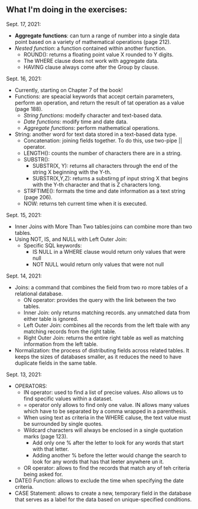 ## What I'm doing in the exercises:

Sept. 17, 2021:
- **Aggregate functions**: can turn a range of number into a single data point based on a variety of mathematical operations (page 212). 
- *Nested function*: a function contained within another function. 
  - ROUND(): returns a floating point value X rounded to Y digits.
  - The WHERE clause does not work with aggregate data.
  - HAVING clause always come after the Group by clause.

Sept. 16, 2021:
- Currently, starting on Chapter 7 of the book!
- Functions: are speacial keywords that accept certain parameters, perform an operation, and return the result of tat operation as a value (page 188).
  - *String functions*: modeify character and text-based data.
  - *Date functions*: modify time and date data.
  - *Aggregate functions*: perform mathematical operations.   
- String: another word for text data stored in a text-based data type. 
  - Concatenation: joining fields together. To do this, use two-pipe || operator. 
  - LENGTH(): counts the number of characters there are in a string.
  - SUBSTR():  
    - SUBSTR(X, Y): returns all characters through the end of the string X beginning with the Y-th.
    - SUBSTR(X,Y,Z): returns a substirng pf input string X that begins with the Y-th character and that is Z characters long.  
  - STRFTIME(): formats the time and date information as a text string (page 206). 
  - NOW: returns teh current time when it is executed. 


Sept. 15, 2021:
- Inner Joins with More Than Two tables:joins can combine more than two tables. 
- Using NOT, IS, and NULL with Left Outer Join: 
  - Specific SQL keywords: 
    - IS NULL in a WHERE clause would return only values that were null
    - NOT NULL would return only values that were not null  

Sept. 14, 2021:
- Joins: a command that combines the field from two ro more tables of a relational database. 
  - ON operator: provides the query with the link between the two tables. 
  - Inner Join: only returns matching records. any unmatched data from either table is ignored. 
  - Left Outer Join: combines all the records from the left tbale with any matching records from the right table.
  - Right Outer Join: returns the entire right table as well as matching information from the left table. 
- Normalization: the process of distributing fields across related tables. It keeps the sizes of databases smaller, as it reduces the need to have duplicate fields in the same table. 

Sept. 13, 2021:
- OPERATORS:
  - IN operator: used to find a list of precise values. Also allows us to find specific values within a dataset.
  - = operator only allows to find only one value. IN allows many values which have to be separated by a comma wrapped in a parenthesis.
  - When using text as criteria in the WHERE caluse, the text value must be surrounded by single quotes.
  - Wildcard characters will always be enclosed in a single quotation marks (page 123). 
    - Add only one % after the letter to look for any words that start with that letter.
    - Adding another % before the letter would change the search to look for any words that has that leeter anywhere un it. 
  - OR operator: allows to find the records that match any of teh criteria being asked for.
- DATE() Function: allows to exclude the time when specifying the date criteria.
- CASE Statement: allows to create a new, temporary field in the database that serves as a label for the data based on unique-specified conditions. 
